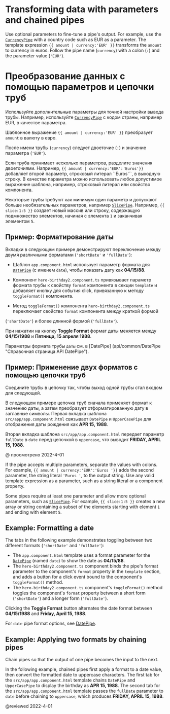 # Transforming data with parameters and chained pipes

Use optional parameters to fine-tune a pipe's output.
For example, use the [`CurrencyPipe`](api/common/CurrencyPipe 'API reference') with a country code such as EUR as a parameter.
The template expression `{{ amount | currency:'EUR' }}` transforms the `amount` to currency in euros.
Follow the pipe name (`currency`) with a colon (`:`) and the parameter value (`'EUR'`).

# Преобразование данных с помощью параметров и цепочки труб

Используйте дополнительные параметры для точной настройки вывода трубы. Например, используйте [`CurrencyPipe`](api/common/CurrencyPipe 'API reference') с кодом страны, например EUR, в качестве параметра.

Шаблонное выражение `{{ amount | currency:'EUR' }}` преобразует `amount` в валюту в евро.

После имени трубы (`currency`) следует двоеточие (`:`) и значение параметра (`'EUR'`).

Если труба принимает несколько параметров, разделите значения двоеточиями. Например, `{{ amount | currency:'EUR':'Euros'}}` добавляет второй параметр, строковый литерал `'Euros'``, в выходную строку. В качестве параметра можно использовать любое допустимое выражение шаблона, например, строковый литерал или свойство компонента.

Некоторые трубы требуют как минимум один параметр и допускают больше необязательных параметров, например [`SlicePipe`](/api/common/SlicePipe 'API reference for SlicePipe'). Например, `{{ slice:1:5 }}` создает новый массив или строку, содержащую подмножество элементов, начиная с элемента `1` и заканчивая элементом `5`.

## Пример: Форматирование даты

Вкладки в следующем примере демонстрируют переключение между двумя различными форматами (`'shortDate'` и `'fullDate'`):

-   Шаблон `app.component.html` использует параметр формата для [`DatePipe`](api/common/DatePipe) (с именем `date`), чтобы показать дату как **04/15/88**.

-   Компонент `hero-birthday2.component.ts` привязывает параметр формата трубы к свойству `format` компонента в секции `template` и добавляет кнопку для события click, привязанную к методу `toggleFormat()` компонента.

-   Метод `toggleFormat()` компонента `hero-birthday2.component.ts` переключает свойство `format` компонента между краткой формой

(`'shortDate'`) и более длинной формой (`'fullDate'`).

<code-tabs> <code-pane header="src/app/app.component.html" region="format-birthday" path="pipes/src/app/app.component.html"></code-pane>
<code-pane header="src/app/hero-birthday2.component.ts (template)" region="template" path="pipes/src/app/hero-birthday2.component.ts"></code-pane>
<code-pane header="src/app/hero-birthday2.component.ts (class)" region="class" path="pipes/src/app/hero-birthday2.component.ts"></code-pane>
</code-tabs>

При нажатии на кнопку **Toggle Format** формат даты меняется между **04/15/1988** и **Пятница, 15 апреля 1988**.

<div class="alert is-helpful">

Параметры формата трубы `даты` см. в [DatePipe] (api/common/DatePipe "Справочная страница API DatePipe").

</div>

## Пример: Применение двух форматов с помощью цепочки труб

Соедините трубы в цепочку так, чтобы выход одной трубы стал входом для следующей.

В следующем примере цепочка труб сначала применяет формат к значению даты, а затем преобразует отформатированную дату в заглавные символы. Первая вкладка шаблона `src/app/app.component.html` связывает `DatePipe` и `UpperCasePipe` для отображения даты рождения как **APR 15, 1988**.

Вторая вкладка шаблона `src/app/app.component.html` передает параметр `fullDate` в `date` перед цепочкой в `uppercase`, что выводит **FRIDAY, APRIL 15, 1988**.

<code-tabs> <code-pane header="src/app/app.component.html (1)" region="chained-birthday" path="pipes/src/app/app.component.html"></code-pane>
<code-pane header="src/app/app.component.html (2)" region="chained-parameter-birthday" path="pipes/src/app/app.component.html"></code-pane>
</code-tabs>

@ просмотрено 2022-4-01

If the pipe accepts multiple parameters, separate the values with colons.
For example, `{{ amount | currency:'EUR':'Euros '}}` adds the second parameter, the string literal `'Euros '`, to the output string. Use any valid template expression as a parameter, such as a string literal or a component property.

Some pipes require at least one parameter and allow more optional parameters, such as [`SlicePipe`](/api/common/SlicePipe 'API reference for SlicePipe'). For example, `{{ slice:1:5 }}` creates a new array or string containing a subset of the elements starting with element `1` and ending with element `5`.

## Example: Formatting a date

The tabs in the following example demonstrates toggling between two different formats (`'shortDate'` and `'fullDate'`):

-   The `app.component.html` template uses a format parameter for the [`DatePipe`](api/common/DatePipe) (named `date`) to show the date as **04/15/88**.
-   The `hero-birthday2.component.ts` component binds the pipe's format parameter to the component's `format` property in the `template` section, and adds a button for a click event bound to the component's `toggleFormat()` method.
-   The `hero-birthday2.component.ts` component's `toggleFormat()` method toggles the component's `format` property between a short form
    (`'shortDate'`) and a longer form (`'fullDate'`).

<code-tabs>
    <code-pane header="src/app/app.component.html" region="format-birthday" path="pipes/src/app/app.component.html"></code-pane>
    <code-pane header="src/app/hero-birthday2.component.ts (template)" region="template" path="pipes/src/app/hero-birthday2.component.ts"></code-pane>
    <code-pane header="src/app/hero-birthday2.component.ts (class)" region="class" path="pipes/src/app/hero-birthday2.component.ts"></code-pane>
</code-tabs>

Clicking the **Toggle Format** button alternates the date format between **04/15/1988** and **Friday, April 15, 1988**.

<div class="alert is-helpful">

For `date` pipe format options, see [DatePipe](api/common/DatePipe 'DatePipe API Reference page').

</div>

## Example: Applying two formats by chaining pipes

Chain pipes so that the output of one pipe becomes the input to the next.

In the following example, chained pipes first apply a format to a date value, then convert the formatted date to uppercase characters.
The first tab for the `src/app/app.component.html` template chains `DatePipe` and `UpperCasePipe` to display the birthday as **APR 15, 1988**.
The second tab for the `src/app/app.component.html` template passes the `fullDate` parameter to `date` before chaining to `uppercase`, which produces **FRIDAY, APRIL 15, 1988**.

<code-tabs>
    <code-pane header="src/app/app.component.html (1)" region="chained-birthday" path="pipes/src/app/app.component.html"></code-pane>
    <code-pane header="src/app/app.component.html (2)" region="chained-parameter-birthday" path="pipes/src/app/app.component.html"></code-pane>
</code-tabs>

@reviewed 2022-4-01
